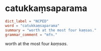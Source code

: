 # catukkaṃsaparama

``` toml
dict_label = "NCPED"
word = "catukkaṃsaparama"
summary = "worth at the most four kaṃsas."
grammar_comment = "mfn."
```

worth at the most four *kaṃsas*.

